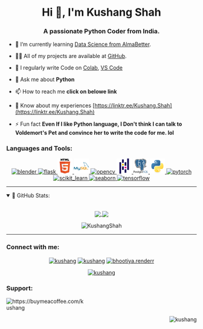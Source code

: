 <h1 align="center">Hi 👋, I'm Kushang Shah</h1>
<h3 align="center">A passionate Python Coder from India.</h3>



- 🌱 I’m currently learning [Data Science from AlmaBetter](https://www.almabetter.com/bytes?&courseSlug=full-stack-web-development&utm_source=Inorganic_google&utm_medium=web_development&utm_campaign=Brand|Web_dev|New&utm_content=Almabetter_Exact&utm_term=text_ad&gad_source=1&gclid=Cj0KCQjwxqayBhDFARIsAANWRnTaIwtsfzU_hMqYFs5xiS2XTgxfn5efvnVDbdWomhmjlvDrCXTUSpMaApiFEALw_wcB).

- 👨‍💻 All of my projects are available at [GitHub](https://github.com/KushangShah).

- 📝 I regularly write Code on [Colab](https://colab.research.google.com/), [VS Code](https://code.visualstudio.com/)

- 💬 Ask me about **Python**

- 📫 How to reach me **click on belowe link**

- 📄 Know about my experiences [https://linktr.ee/Kushang.Shah](https://linktr.ee/Kushang.Shah)

- ⚡ Fun fact **Even If I like Python language, I Don't think I can talk to Voldemort's Pet and convince her to write the code for me. lol**

<h3 align="left">Languages and Tools:</h3>
<p align="center"> <a href="https://www.blender.org/" target="_blank" rel="noreferrer"> <img src="https://download.blender.org/branding/community/blender_community_badge_white.svg" alt="blender" width="40" height="40"/> </a> <a href="https://flask.palletsprojects.com/" target="_blank" rel="noreferrer"> <img src="https://www.vectorlogo.zone/logos/pocoo_flask/pocoo_flask-icon.svg" alt="flask" width="40" height="40"/> </a> <a href="https://www.w3.org/html/" target="_blank" rel="noreferrer"> <img src="https://raw.githubusercontent.com/devicons/devicon/master/icons/html5/html5-original-wordmark.svg" alt="html5" width="40" height="40"/> </a> <a href="https://www.mysql.com/" target="_blank" rel="noreferrer"> <img src="https://raw.githubusercontent.com/devicons/devicon/master/icons/mysql/mysql-original-wordmark.svg" alt="mysql" width="40" height="40"/> </a> <a href="https://opencv.org/" target="_blank" rel="noreferrer"> <img src="https://www.vectorlogo.zone/logos/opencv/opencv-icon.svg" alt="opencv" width="40" height="40"/> </a> <a href="https://pandas.pydata.org/" target="_blank" rel="noreferrer"> <img src="https://raw.githubusercontent.com/devicons/devicon/2ae2a900d2f041da66e950e4d48052658d850630/icons/pandas/pandas-original.svg" alt="pandas" width="40" height="40"/> </a> <a href="https://www.postgresql.org" target="_blank" rel="noreferrer"> <img src="https://raw.githubusercontent.com/devicons/devicon/master/icons/postgresql/postgresql-original-wordmark.svg" alt="postgresql" width="40" height="40"/> </a> <a href="https://www.python.org" target="_blank" rel="noreferrer"> <img src="https://raw.githubusercontent.com/devicons/devicon/master/icons/python/python-original.svg" alt="python" width="40" height="40"/> </a> <a href="https://pytorch.org/" target="_blank" rel="noreferrer"> <img src="https://www.vectorlogo.zone/logos/pytorch/pytorch-icon.svg" alt="pytorch" width="40" height="40"/> </a> <a href="https://scikit-learn.org/" target="_blank" rel="noreferrer"> <img src="https://upload.wikimedia.org/wikipedia/commons/0/05/Scikit_learn_logo_small.svg" alt="scikit_learn" width="40" height="40"/> </a> <a href="https://seaborn.pydata.org/" target="_blank" rel="noreferrer"> <img src="https://seaborn.pydata.org/_images/logo-mark-lightbg.svg" alt="seaborn" width="40" height="40"/> </a> <a href="https://www.tensorflow.org" target="_blank" rel="noreferrer"> <img src="https://www.vectorlogo.zone/logos/tensorflow/tensorflow-icon.svg" alt="tensorflow" width="40" height="40"/> </a> </p>

<!-- GitHub stats -->
---

<details open>  <!--  open="" -->
<summary>
 📔 GitHub Stats:
</summary>
<br>
<p align="center">
  <a href="https://github.com/KushangShah">
    <img align="center"  height="105px" src="https://github-readme-stats.vercel.app/api?username=KushangShah&show_icons=true&hide_border=true&title_color=00ffff&amp&icon_color=FFFFFF&amp&text_color=FFFFFF&amp&bg_color=000066&count_private=true&include_all_commits=true"/>
  </a>
  <a href="https://github.com/KushangShah">
    <img align="center" height="105px"  src="https://github-readme-stats.vercel.app/api/top-langs/?username=KushangShah&text_color=FFFFFF&bg_color=000066&title_color=00ffff&langs_count=15&layout=compact&hide_border=true" />
  </a>
</p>
<p align="center"><img align="center"><img height='105px' src="https://github-readme-streak-stats.herokuapp.com?user=KushangShah&text_color=20124d&bg_color=000000&title_color=94b4a4&langs_count=15&layout=compact&hide_border=true" alt="KushangShah" /></p>
</details>

---

<h3 align="left">Connect with me:</h3>
<p align="center">
<a href="https://twitter.com/kushang97157764" target="blank"><img align="center" src="https://raw.githubusercontent.com/rahuldkjain/github-profile-readme-generator/master/src/images/icons/Social/twitter.svg" alt="kushang" height="30" width="40" /></a>
<a href="https://linkedin.com/in/kushang-s-388959268/" target="blank"><img align="center" src="https://raw.githubusercontent.com/rahuldkjain/github-profile-readme-generator/master/src/images/icons/Social/linked-in-alt.svg" alt="kushang" height="30" width="40" /></a>
<a href="https://instagram.com/bhootiya.renderr/" target="blank"><img align="center" src="https://raw.githubusercontent.com/rahuldkjain/github-profile-readme-generator/master/src/images/icons/Social/instagram.svg" alt="bhootiya.renderr" height="30" width="40" /></a>
</p>

<p align="center"> <a href="https://github.com/ryo-ma/github-profile-trophy"><img src="https://github-profile-trophy.vercel.app/?username=kushang" alt="kushang" /></a> </p>

<h3 align="left">Support:</h3>
<p><a href="https://www.buymeacoffee.com/Kushang"> <img align="left" src="https://cdn.buymeacoffee.com/buttons/v2/default-yellow.png" height="50" width="210" alt="https://buymeacoffee.com/kushang" /></a></p><br><br>
<p align="right"> <img src="https://komarev.com/ghpvc/?username=kushang&label=Profile%20views&color=0e75b6&style=flat" alt="kushang" /> </p>

